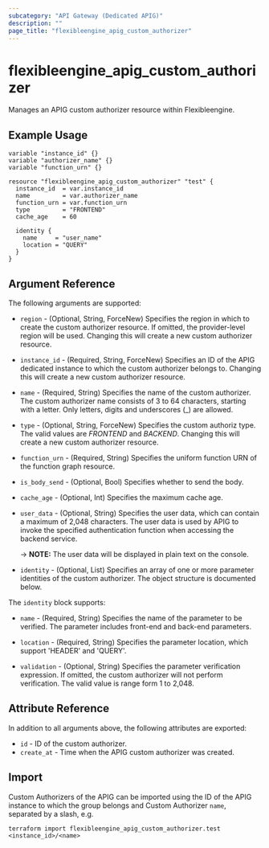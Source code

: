 ```yaml
---
subcategory: "API Gateway (Dedicated APIG)"
description: ""
page_title: "flexibleengine_apig_custom_authorizer"
---
```


# flexibleengine_apig_custom_authorizer

Manages an APIG custom authorizer resource within Flexibleengine.

## Example Usage

```hcl
variable "instance_id" {}
variable "authorizer_name" {}
variable "function_urn" {}

resource "flexibleengine_apig_custom_authorizer" "test" {
  instance_id  = var.instance_id
  name         = var.authorizer_name
  function_urn = var.function_urn
  type         = "FRONTEND"
  cache_age    = 60

  identity {
    name     = "user_name"
    location = "QUERY"
  }
}
```

## Argument Reference

The following arguments are supported:

* `region` - (Optional, String, ForceNew) Specifies the region in which to create the custom authorizer resource.
  If omitted, the provider-level region will be used.
  Changing this will create a new custom authorizer resource.

* `instance_id` - (Required, String, ForceNew) Specifies an ID of the APIG dedicated instance to which the
  custom authorizer belongs to.
  Changing this will create a new custom authorizer resource.

* `name` - (Required, String) Specifies the name of the custom authorizer.
  The custom authorizer name consists of 3 to 64 characters, starting with a letter.
  Only letters, digits and underscores (_) are allowed.

* `type` - (Optional, String, ForceNew) Specifies the custom authoriz type.
  The valid values are *FRONTEND* and *BACKEND*. Changing this will create a new custom authorizer resource.

* `function_urn` - (Required, String) Specifies the uniform function URN of the function graph resource.

* `is_body_send` - (Optional, Bool) Specifies whether to send the body.

* `cache_age` - (Optional, Int) Specifies the maximum cache age.

* `user_data` - (Optional, String) Specifies the user data, which can contain a maximum of 2,048 characters.
  The user data is used by APIG to invoke the specified authentication function when accessing the backend service.

  -> **NOTE:** The user data will be displayed in plain text on the console.

* `identity` - (Optional, List) Specifies an array of one or more parameter identities of the custom authorizer.
  The object structure is documented below.

The `identity` block supports:

* `name` - (Required, String) Specifies the name of the parameter to be verified.
  The parameter includes front-end and back-end parameters.

* `location` - (Required, String) Specifies the parameter location, which support 'HEADER' and 'QUERY'.

* `validation` - (Optional, String) Specifies the parameter verification expression.
  If omitted, the custom authorizer will not perform verification.
  The valid value is range form 1 to 2,048.

## Attribute Reference

In addition to all arguments above, the following attributes are exported:

* `id` - ID of the custom authorizer.
* `create_at` - Time when the APIG custom authorizer was created.

## Import

Custom Authorizers of the APIG can be imported using the ID of the APIG instance to which the group belongs and
Custom Authorizer `name`, separated by a slash, e.g.

```shell
terraform import flexibleengine_apig_custom_authorizer.test <instance_id>/<name>
```
